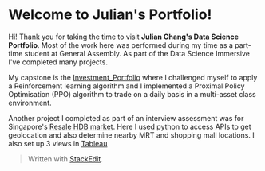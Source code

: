 ﻿
# Welcome to Julian's Portfolio!

Hi! Thank you for taking the time to visit **Julian Chang's Data Science Portfolio**. Most of the work here was performed during my time as a part-time student at General Assembly. As part of the Data Science Immersive I've completed many projects.

My capstone is the [Investment_Portfolio](https://github.com/changjulian17/DataSciencePortfolio/tree/main/Investment_Portfolio) where I challenged myself to apply a Reinforcement learning algorithm and I implemented a Proximal Policy Optimisation (PPO) algorithm to trade on a daily basis in a multi-asset class environment.

Another project I completed as part of an interview assessment was for Singapore's [Resale HDB market](https://github.com/changjulian17/resale_HDB). Here I used python to access APIs to get geolocation and also determine nearby MRT and shopping mall locations. I also set up 3 views in [Tableau](https://public.tableau.com/app/profile/julian.chang/viz/FirstDashboard_16315416189430)


> Written with [StackEdit](https://stackedit.io/).
